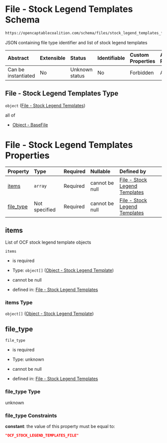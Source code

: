 # File - Stock Legend Templates Schema

```txt
https://opencaptablecoalition.com/schema/files/stock_legend_templates_file
```

JSON containing file type identifier and list of stock legend templates

| Abstract            | Extensible | Status         | Identifiable | Custom Properties | Additional Properties | Access Restrictions | Defined In                                                                                                             |
| :------------------ | :--------- | :------------- | :----------- | :---------------- | :-------------------- | :------------------ | :--------------------------------------------------------------------------------------------------------------------- |
| Can be instantiated | No         | Unknown status | No           | Forbidden         | Allowed               | none                | [StockLegendTemplatesFile.schema.json](../../schema/files/StockLegendTemplatesFile.schema.json "open original schema") |

## File - Stock Legend Templates Type

`object` ([File - Stock Legend Templates](stocklegendtemplatesfile.md))

all of

*   [Object - BaseFile](ocfmanifestfile-allof-object---basefile.md "check type definition")

# File - Stock Legend Templates Properties

| Property                | Type          | Required | Nullable       | Defined by                                                                                                                                                                           |
| :---------------------- | :------------ | :------- | :------------- | :----------------------------------------------------------------------------------------------------------------------------------------------------------------------------------- |
| [items](#items)         | `array`       | Required | cannot be null | [File - Stock Legend Templates](stocklegendtemplatesfile-properties-items.md "https://opencaptablecoalition.com/schema/files/stock_legend_templates_file#/properties/items")         |
| [file_type](#file_type) | Not specified | Required | cannot be null | [File - Stock Legend Templates](stocklegendtemplatesfile-properties-file_type.md "https://opencaptablecoalition.com/schema/files/stock_legend_templates_file#/properties/file_type") |

## items

List of OCF stock legend template objects

`items`

*   is required

*   Type: `object[]` ([Object - Stock Legend Template](stocklegendtemplatesfile-properties-items-object---stock-legend-template.md))

*   cannot be null

*   defined in: [File - Stock Legend Templates](stocklegendtemplatesfile-properties-items.md "https://opencaptablecoalition.com/schema/files/stock_legend_templates_file#/properties/items")

### items Type

`object[]` ([Object - Stock Legend Template](stocklegendtemplatesfile-properties-items-object---stock-legend-template.md))

## file_type



`file_type`

*   is required

*   Type: unknown

*   cannot be null

*   defined in: [File - Stock Legend Templates](stocklegendtemplatesfile-properties-file_type.md "https://opencaptablecoalition.com/schema/files/stock_legend_templates_file#/properties/file_type")

### file_type Type

unknown

### file_type Constraints

**constant**: the value of this property must be equal to:

```json
"OCF_STOCK_LEGEND_TEMPLATES_FILE"
```
